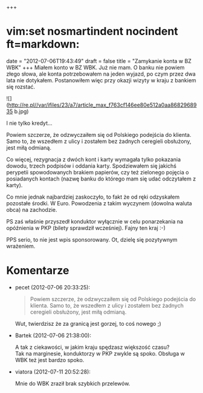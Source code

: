 +++
# vim:set nosmartindent nocindent ft=markdown:
date = "2012-07-06T19:43:49"
draft = false
title = "Zamykanie konta w BZ WBK"
+++
Miałem konto w BZ WBK. Już nie mam. O banku nie powiem złego słowa, ale konta
potrzebowałem na jeden wyjazd, po czym przez dwa lata nie dotykałem.
Postanowiłem więc przy okazji wizyty w kraju z bankiem się rozstać.

![](http://re.pl//var/ifiles/23/a7/article_max_f763cf146ee80e512a0aa8682968935
b.jpg)

I nie tylko kredyt...

Powiem szczerze, że odzwyczaiłem się od Polskiego podejścia do klienta. Samo
to, że wszedłem z ulicy i zostałem bez żadnych ceregieli obsłużony, jest miłą
odmianą.

Co więcej, rezygnacja z dwóch kont i karty wymagała tylko pokazania dowodu,
trzech podpisów i oddania karty. Spodziewałem się jakichś perypetii
spowodowanych brakiem papierów, czy też zielonego pojęcia o posiadanych
kontach (nazwę banku do którego mam się udać odczytałem z karty).

Co mnie jednak najbardziej zaskoczyło, to fakt że od ręki odzyskałem pozostałe
środki. W Euro. Powodzenia z takim wyczynem (dowolna waluta obca) na
zachodzie.

PS zaś właśnie przyszedł konduktor wyłącznie w celu ponarzekania na opóźnienia
w PKP (bilety sprawdził wcześniej). Fajny ten kraj :-)

PPS serio, to nie jest wpis sponsorowany. Ot, dzielę się pozytywnym wrażeniem.

# Komentarze

* pecet (2012-07-06 20:33:25): <blockquote>   <p>Powiem szczerze, że
  odzwyczaiłem się od Polskiego podejścia do klienta. Samo to, że wszedłem z
  ulicy i zostałem bez żadnych ceregieli obsłużony, jest miłą odmianą. </p>
  </blockquote>  <p>Wut, twierdzisz że za granicą jest gorzej, to coś nowego
  ;)</p>
* Bartek (2012-07-06 21:38:00): <p>A tak z ciekawości, w jakim kraju spędzasz
  większość czasu?<br /> Tak na marginesie, konduktorzy w PKP zwykle są spoko.
  Obsługa w WBK też jest bardzo spoko.</p>
* viatora (2012-07-11 20:52:28): <p>Mnie do WBK zraził brak szybkich
  przelewów.</p>

